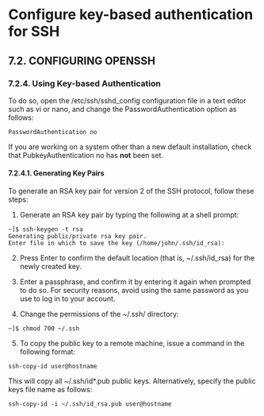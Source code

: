 # Configure key-based authentication for SSH
## 7.2. CONFIGURING OPENSSH
### 7.2.4. Using Key-based Authentication
To do so, open the /etc/ssh/sshd_config configuration file in a text editor such as vi or nano, and change the PasswordAuthentication option as follows:

```
PasswordAuthentication no
```
If you are working on a system other than a new default installation, check that PubkeyAuthentication no has **not** been set.

#### 7.2.4.1. Generating Key Pairs
To generate an RSA key pair for version 2 of the SSH protocol, follow these steps:

1. Generate an RSA key pair by typing the following at a shell prompt:

```shell
~]$ ssh-keygen -t rsa
Generating public/private rsa key pair.
Enter file in which to save the key (/home/john/.ssh/id_rsa):
```

2. Press <kb>Enter</kb> to confirm the default location (that is, ~/.ssh/id_rsa) for the newly created key.

3. Enter a passphrase, and confirm it by entering it again when prompted to do so. For security reasons, avoid using the same password as you use to log in to your account.

4. Change the permissions of the ~/.ssh/ directory:

```shell
~]$ chmod 700 ~/.ssh
```

5. To copy the public key to a remote machine, issue a command in the following format:

```shell
ssh-copy-id user@hostname
```

This will copy all ~/.ssh/id*.pub public keys. Alternatively, specify the public keys file name as follows:

```shell
ssh-copy-id -i ~/.ssh/id_rsa.pub user@hostname
```
